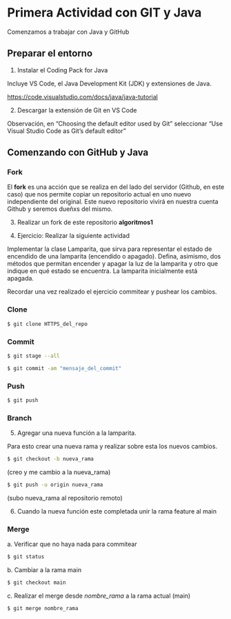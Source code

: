 # Primera Actividad con GIT y Java
Comenzamos a trabajar con Java y GitHub

## Preparar el entorno

1. Instalar el Coding Pack for Java 

Incluye VS Code, el Java Development Kit (JDK) y extensiones de Java.

https://code.visualstudio.com/docs/java/java-tutorial

2. Descargar la extensión de Git en VS Code

Observación, en “Choosing the default editor used by Git” seleccionar “Use Visual Studio Code as Git’s default editor”

## Comenzando con GitHub y Java
### Fork
El **fork** es una acción que se realiza en del lado del servidor (Github, en este caso) que nos permite copiar un repositorio actual en uno nuevo independiente del original. Este nuevo repositorio vivirá en nuestra cuenta Github y seremos dueñxs del mismo.

3. Realizar un fork de este repositorio **algoritmos1**

4. Ejercicio: Realizar la siguiente actividad

Implementar la clase Lamparita, que sirva para representar el estado de encendido de una lamparita (encendido o apagado). Defina, asimismo, dos métodos que permitan encender y apagar la luz de la lamparita y otro que indique en qué estado se encuentra. La lamparita inicialmente está apagada.

Recordar una vez realizado el ejercicio commitear y pushear los cambios.

### Clone

```bash
$ git clone HTTPS_del_repo
```

### Commit 

```bash
$ git stage --all
```

```bash
$ git commit -am "mensaje_del_commit"
```

### Push

```bash
$ git push
```

### Branch

5. Agregar una nueva función a la lamparita.

Para esto crear una nueva rama y realizar sobre esta los nuevos cambios.

```bash
$ git checkout -b nueva_rama
```
(creo y me cambio a la nueva_rama)

```bash
$ git push -u origin nueva_rama
```
(subo nueva_rama al repositorio remoto)

6. Cuando la nueva función este completada unir la rama feature al main

### Merge

a. Verificar que no haya nada para commitear
```bash
$ git status
```

b. Cambiar a la rama main

```bash
$ git checkout main
```

c. Realizar el merge desde _nombre_rama_ a la rama actual (main)

```bash
$ git merge nombre_rama
```